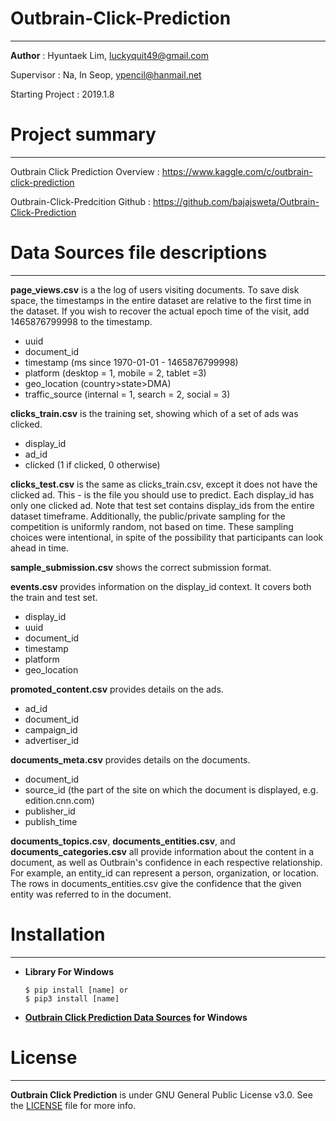 # Outbrain-Click-Prediction
<hr>

**Author** : Hyuntaek Lim, luckyquit49@gmail.com

Supervisor : Na, In Seop, ypencil@hanmail.net

Starting Project : 2019.1.8



# Project summary
<hr>

Outbrain Click Prediction Overview : https://www.kaggle.com/c/outbrain-click-prediction

Outbrain-Click-Predcition Github : https://github.com/bajajsweta/Outbrain-Click-Prediction



# Data Sources file descriptions
<hr>

**page_views.csv** is a the log of users visiting documents. To save disk space, the timestamps in the entire dataset are relative to the first time in the dataset. If you wish to recover the actual epoch time of the visit, add 1465876799998 to the timestamp.

- uuid
- document_id
- timestamp (ms since 1970-01-01 - 1465876799998)
- platform (desktop = 1, mobile = 2, tablet =3)
- geo_location (country>state>DMA)
- traffic_source (internal = 1, search = 2, social = 3)

**clicks_train.csv** is the training set, showing which of a set of ads was clicked.

- display_id
- ad_id
- clicked (1 if clicked, 0 otherwise)

**clicks_test.csv** is the same as clicks_train.csv, except it does not have the clicked ad. This - is the file you should use to predict. Each display_id has only one clicked ad. Note that test set contains display_ids from the entire dataset timeframe. Additionally, the public/private sampling for the competition is uniformly random, not based on time. These sampling choices were intentional, in spite of the possibility that participants can look ahead in time.

**sample_submission.csv** shows the correct submission format.

**events.csv** provides information on the display_id context. It covers both the train and test set.

- display_id
- uuid
- document_id
- timestamp
- platform
- geo_location

**promoted_content.csv** provides details on the ads.

- ad_id
- document_id
- campaign_id
- advertiser_id

**documents_meta.csv** provides details on the documents.

- document_id
- source_id (the part of the site on which the document is displayed, e.g. edition.cnn.com)
- publisher_id
- publish_time

**documents_topics.csv**, **documents_entities.csv**, and **documents_categories.csv** all provide information about the content in a document, as well as Outbrain's confidence in each respective relationship. For example, an entity_id can represent a person, organization, or location. The rows in documents_entities.csv give the confidence that the given entity was referred to in the document.




#  Installation
<hr>

- **Library For Windows**
    ```
    $ pip install [name] or
    $ pip3 install [name]
    ```

- **[Outbrain Click Prediction Data Sources](https://www.kaggle.com/c/outbrain-click-prediction/data) for Windows**




# License
<hr>

**Outbrain Click Prediction** is under GNU General Public License v3.0. See the [LICENSE](LICENSE) file for more info.